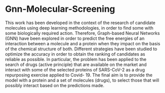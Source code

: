 # Gnn-Molecular-Screening
This work has been developed in the context of the research of candidate molecules using deep learning methodologies, in order to find some with some biologically required action. Therefore, Graph-based Neural Networks (GNN) have been explored in order to predict the free energies of an interaction between a molecule and a protein when they impact on the basis of the chemical structure of both. Different strategies have been studied to optimize the accuracy in order to obtain the ranking of candidates as reliable as possible. In particular, the problem has been applied to the search of drugs (active principle) that are available on the market and interact with some of the selected proteins of SARS-CoV-2 as a drug repurposing exercise applied to Covid- 19. The final aim is to provide the model with a protein and a set of molecules (drugs), to select those that will possibly interact based on the predictions made.
